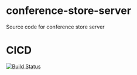 # conference-store-server
Source code for conference store server

# CICD

[![Build Status](https://travis-ci.com/thecodestation/conference-store-server.svg?branch=master)](https://travis-ci.com/thecodestation/conference-store-server)
